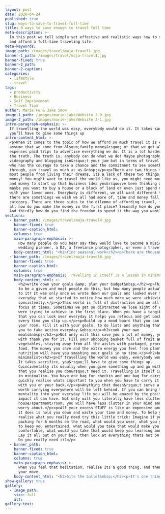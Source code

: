 ```yaml
---
layout: post
date: 2020-04-24
published: true
slug: ways-to-save-to-travel-full-time
title: 8 ways to save enough to travel full time
meta-description: >-
  In this post we tell simple yet effective and realistic ways how to save money
  and afford a full-time traveling life.
meta-keywords:
image_path: /images/travel/maja-travel1.jpg
banner-1_path: /images/travel/maja-travel1.jpg
banner-fixed: true
banner-2_path:
banner-2-caption:
categories:
  - lifestyle
  - travel
tags:
  - productivity
  - Business
  - Self Improvement
  - Travel Tips
author: Marie Fe & Jake Snow
image-1_path: /images/marie-jake/Website 2-9.jpg
image-2_path: /images/marie-jake/Website 3-1.jpg
intro-paragraph-emphasis: >-
  If travelling the world was easy, everybody would do it. It takes sacrifice,
  you’ll have to give some things up
intro-content_html: >-
  <p>When it comes to the topic of how we afford so much travel it is easy to
  assume that we come from &lsquo;family money&rsquo; or that we get all
  expenses paid trips to advertise everything we do. It is a lot harder to learn
  the truth. The truth is, anybody can do what we do! Maybe photography,
  videography and blogging isn&rsquo;t your jam but in terms of travel anybody
  who has the courage to take a chance and the commitment to see something
  through, can travel us much as us.&nbsp;</p><p>There are two things that stop
  most people from living their dreams, its a lack of these two things. Time and
  money! You might want to travel the world like us, you might need more time
  and money to start up that business idea you&rsquo;ve been thinking about,
  maybe you want to buy a house or a block of land or even just spend more time
  with your loved ones. Everybody is different, we all want different things but
  there are somethings we wish we all had more of, time and money fall into that
  category. There are three sides to the dilemma of affording travel, first of
  all how do you make the money in the first place? Secondly how do you save it?
  And thirdly how do you find the freedom to spend it the way you want?</p>
sections:
  - banner_path: /images/travel/maja-travel4.jpg
    banner-fixed: true
    banner-caption_html:
    columns: true
    main-paragraph-emphasis: >-
      How many people do you hear say they would love to become a musician, a
      wedding planner, a DJ, a freelance photographer, or even a travel blogger
    body-content_html: "<h2>find seasonal work</h2><p>There are thousands of jobs you could take in order to earn the capital you need to kickstart your dreams. The problem is most jobs to start don&rsquo;t pay particularly well. Also how many of these jobs can you leave after 3-6 months and expect to return the following year? This is where seasonal jobs can really make a difference.</p><p>This is without a doubt the main reason we are able to do what we do! We work super hard for 4 months a year in the wine industry in Australia saving up every penny, then we hit the road for 8 months. Just to be clear, this lifestyle isn&rsquo;t what we plan to do forever.</p><p>The beauty of working seasonal jobs is not only do you save up the money to travel, you free up the time to pursue what it is you really desire, your passion projects! How many people do you hear say they would love to become a musician, a wedding planner, a DJ, a freelance photographer, or even a travel blogger \U0001F609 but they just don&rsquo;t have the time to get started? Fill out our contact form if you want more information on how you can get a seasonal job like ours!</p><h3>spend time doing enjoyable things that don&rsquo;t cost money</h3><p>In the past it was always things like drinks with friends that held us both back from hitting our savings goals. One drink would lead to another and the next thing we know we&rsquo;ve spent $100-200 in one night. Thats like a weeks travel budget in Asia \U0001F648</p><p>We have learnt to enjoy the things that money cant buy like a beautiful sunset, or a walk at the beach, park, forest etc. When you find enjoyment in activities that don&rsquo;t cost any money you will notice a real difference in the amount you can save. It is important that when you&rsquo;re working hard to save you don&rsquo;t stay in your house cooped up all day. It is not sustainable and you won&rsquo;t get that daily motivation to help you stick to your goals.&nbsp;</p><h2>spend time doing enjoyable things that can potentially make you money</h2><p>Spend time doing enjoyable things that can potentially make you money! In this day and age there are an infinite amount of ways to make money. If you develop a skill or learn knowledge that other people are willing to pay for,&nbsp; you are well on your way to creating a side income.</p><p>In terms of travel, this means you can make money any where in the world by using your skill or teaching your knowledge. This is the holy grail of long term travel. Now if you can find a hobby with earning potential that you actually enjoy, you will find that mastering your hobby of choice comes easy. All of a sudden you have an avenue to make income while you travel.</p><p>For us, our&nbsp;<a target=\"_blank\" href=\"/posts/how-to-make-amazing-couple-photos\">photography</a>&nbsp;and influence has become this avenue, we know people who teach surf lessons, others who teach yoga, some people write blogs, others do graphic design or make videos. Whatever it is, if you can find something you enjoy that has earning potential, spend time mastering it!</p>"
  - banner_path: /images/travel/maja-travel6.jpg
    banner-fixed: true
    banner-caption_html:
    columns: true
    main-paragraph-emphasis: Travelling in itself is a lesson in minimalism
    body-content_html: >-
      <h2>write down your goals &amp; plan your budget&nbsp;</h2><p>This seems
      to be a given and most people do this, but how many people actually stick
      to it? It was only once we wrote down our goals and looked over them
      everyday that we started to notice how much more we were achieving
      consistently.</p><p>This world is full of distraction and we all lose
      focus at times. Sometimes we get so distracted we lose sight of what we
      were trying to achieve in the first place. When you have a tangible list
      that you can look over everyday it helps you refocus and get back on track
      every time you slip up.</p><p>Build up a mood board that you can hang in
      your room. Fill it with your goals, to do lists and anything that inspires
      you to take action everyday.&nbsp;</p><h2>cook your own
      meals&nbsp;</h2><p>Not only will this save you a lot of money, your body
      with thank you for it. Fill your shopping basket full of fruit and
      vegetables, staying away from all the aisles with packaged, processed
      food. The money you save and the extra energy you feel from plant based
      nutrition will have you smashing your goals in no time.</p><h2>be a
      minimalist</h2><p>If travelling the world was easy, everybody would do it.
      It takes sacrifice, you&rsquo;ll have to give some things up.
      Coincidentally its usually when you give something up and go without it,
      that you realise you don&rsquo;t need it. Travelling in itself is a lesson
      in minimalism. You have one bag for checkin and one bag for carryon. You
      quickly realise whats important to you when you have to carry it around
      with you on your back.</p><p>Anything that doesn&rsquo;t serve a purpose
      worth carrying everywhere will be left behind. If you can bring this
      mentality into your everyday life you will be amazed by the positive
      impact it can have. Not only will you literally have less clutter in your
      house/apartment/room, you will have less clutter in your mind and less to
      worry about.</p><p>All your excess STUFF is like an expensive anchor, all
      it does is hold you down and waste your time and money. To help you
      realise what you really need try this little trick: Imagine if your were
      packing for 6 months on the road, what would you wear, what you you take
      to keep you entertained, what would you take that would make you
      comfortable, what would you take that would keep you learning and growing.
      Lay it all out on your bed, then look at everything thats not on your bed!
      Do you really need it?</p>
  - banner_path:
    banner-fixed: true
    banner-caption_html:
    columns: true
    main-paragraph-emphasis: >-
      when you feel that hesitation, realise its a good thing, and then make
      your move.
    body-content_html: "<h2>bite the bullet&nbsp;</h2><p>It's one thing to think it, and another to do it. It's so easy to overcomplicate things. If you worry so much about the finer details you will lose the emotion you had when you first thought of travelling the world. The fear and hesitation we all get is a natural response to exposing ourselves to something uncomfortable. It would be easier to stay home, but it wouldn&rsquo;t be as fulfilling and you wouldn&rsquo;t experience so much personal growth. So when you feel that hesitation, realise it's a good thing, and then make your move.</p><p><img data-cms-popout-id=\"image-0\" data-cms-original-src=\"/images/style/maja-stock-38.jpg\" width=\"1067\" height=\"1600\" src=\"https://app.cloudcannon.com/sites/80006/site_files/raw/?path=images/style/maja-stock-38.jpg&amp;timestamp=1586674548879\" /></p><h2>the travel secret - it is cheaper to travel than it is to live the 9 to 5&nbsp;</h2><p>Travelling is in fact not that expensive when you compare it to the everyday expenses most people are paying everyday. It seems ridiculous to think that living a life of travel can literally save you money but this is sometimes the case. Rent, water, electricity, petrol, food, insurance, car registration, parking fines, Netflix subscriptions \U0001F605 and all the costs associated with everyday living, add up.</p><p>When you free yourself from these costs you&rsquo;ll realise you&rsquo;ve got quite a bit left work with. If it wasn&rsquo;t for flights we would actually say that travelling is cheaper than everyday living and this isn&rsquo;t just in Asia we are talking all over the world.&nbsp;</p><p>In the end it all comes down to a choice. Is travelling the world what you really want? It's definitely not a stress free life, and it can be unnerving at times. In our experience it has been travel that made us who we are.</p><p>The lessons we have learnt and the opportunities that have come our way due to travel are invaluable. If you follow these steps and you have the courage to take a chance, we know you will come across these lessons and opportunities for yourself.&nbsp;</p><p>We hope to see you out on the road someday \U0001F642</p>"
show-gallery: true
gallery:
  - image_path:
    size: full
    alt:
gallery-text: 
---
```


